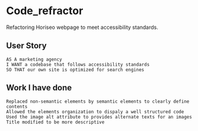 # Code_refractor
Refactoring Horiseo webpage to meet accessibility standards.


## User Story

```
AS A marketing agency
I WANT a codebase that follows accessibility standards
SO THAT our own site is optimized for search engines
```
## Work I have done

```
Replaced non-semantic elements by semantic elements to clearly define contents
Allowed the elements organization to dispaly a well structured code
Used the image alt attribute to provides alternate texts for an images
Title modified to be more descriptive
